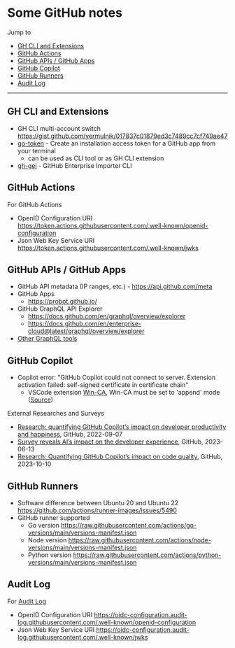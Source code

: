 # Some GitHub notes

Jump to
- [GH CLI and Extensions](#gh-cli-and-extensions)
- [GitHub Actions](#github-actions)
- [GitHub APIs / GitHub Apps](#github-apis--github-apps)
- [GitHub Copilot](#github-copilot)
- [GitHub Runners](#github-runners)
- [Audit Log](#audit-log)


---
## GH CLI and Extensions

- GH CLI multi-account switch https://gist.github.com/yermulnik/017837c01879ed3c7489cc7cf749ae47
- [go-token](https://github.com/Link-/gh-token) - Create an installation access token for a GitHub app from your terminal
    - can be used as CLI tool or as GH CLI extension
- [gh-gei](https://github.com/github/gh-gei) - GitHub Enterprise Importer CLI


## GitHub Actions

For GitHub Actions
- OpenID Configuration URI https://token.actions.githubusercontent.com/.well-known/openid-configuration
- Json Web Key Service URI https://token.actions.githubusercontent.com/.well-known/jwks


## GitHub APIs / GitHub Apps

- GitHub API metadata (IP ranges, etc.) - https://api.github.com/meta
- GitHub Apps
    - https://probot.github.io/
- GitHub GraphQL API Explorer
    - https://docs.github.com/en/graphql/overview/explorer
    - https://docs.github.com/en/enterprise-cloud@latest/graphql/overview/explorer
- [Other GraphQL tools](../graphql/README.md)


## GitHub Copilot

- Copilot error: "GitHub Copilot could not connect to server. Extension activation failed: self-signed certificate in certificate chain"
    - VSCode extension [Win-CA](https://marketplace.visualstudio.com/items?itemName=ukoloff.win-ca), Win-CA must be set to 'append' mode ([Source](https://stackoverflow.com/questions/71367058/self-signed-certificate-in-certificate-chain-on-github-copilot/72136715#72136715))

External Researches and Surveys
- [Research: quantifying GitHub Copilot’s impact on developer productivity and happiness](https://github.blog/2022-09-07-research-quantifying-github-copilots-impact-on-developer-productivity-and-happiness/), GitHub, 2022-09-07
- [Survey reveals AI’s impact on the developer experience](https://github.blog/2023-06-13-survey-reveals-ais-impact-on-the-developer-experience/), GitHub, 2023-06-13
- [Research: Quantifying GitHub Copilot’s impact on code quality](https://github.blog/2023-10-10-research-quantifying-github-copilots-impact-on-code-quality/), GitHub, 2023-10-10


## GitHub Runners
- Software difference between Ubuntu 20 and Ubuntu 22  https://github.com/actions/runner-images/issues/5490
- GitHub runner supported
    - Go version https://raw.githubusercontent.com/actions/go-versions/main/versions-manifest.json
    - Node version https://raw.githubusercontent.com/actions/node-versions/main/versions-manifest.json
    - Python version https://raw.githubusercontent.com/actions/python-versions/main/versions-manifest.json


## Audit Log

For [Audit Log](https://docs.github.com/en/enterprise-cloud@latest/admin/monitoring-activity-in-your-enterprise/reviewing-audit-logs-for-your-enterprise/streaming-the-audit-log-for-your-enterprise#setting-up-streaming-to-s3-with-openid-connect)
- OpenID Configuration URI https://oidc-configuration.audit-log.githubusercontent.com/.well-known/openid-configuration
- Json Web Key Service URI https://oidc-configuration.audit-log.githubusercontent.com/.well-known/jwks
